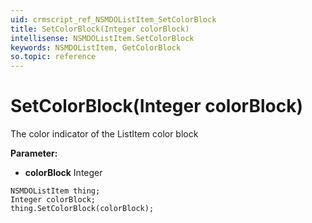 ```yaml
---
uid: crmscript_ref_NSMDOListItem_SetColorBlock
title: SetColorBlock(Integer colorBlock)
intellisense: NSMDOListItem.SetColorBlock
keywords: NSMDOListItem, GetColorBlock
so.topic: reference
---
```


# SetColorBlock(Integer colorBlock)

The color indicator of the ListItem color block

**Parameter:** 
 - **colorBlock** Integer

```crmscript
NSMDOListItem thing;
Integer colorBlock;
thing.SetColorBlock(colorBlock);
```

